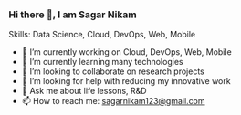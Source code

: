 ### Hi there 👋, I am Sagar Nikam

Skills: Data Science, Cloud, DevOps, Web, Mobile

- 🔭 I’m currently working on Cloud, DevOps, Web, Mobile 
- 🌱 I’m currently learning many technologies 
- 👯 I’m looking to collaborate on research projects 
- 🤔 I’m looking for help with reducing my innovative work 
- 💬 Ask me about life lessons, R&D 
- 📫 How to reach me: sagarnikam123@gmail.com 


<!---
sagarnikam123/sagarnikam123 is a ✨ special ✨ repository because its `README.md` (this file) appears on your GitHub profile.
You can click the Preview link to take a look at your changes.
--->
